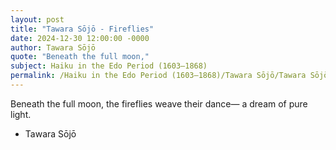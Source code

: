 ```yaml
---
layout: post
title: "Tawara Sōjō - Fireflies"
date: 2024-12-30 12:00:00 -0000
author: Tawara Sōjō
quote: "Beneath the full moon,"
subject: Haiku in the Edo Period (1603–1868)
permalink: /Haiku in the Edo Period (1603–1868)/Tawara Sōjō/Tawara Sōjō - Fireflies
---
```


Beneath the full moon,
the fireflies weave their dance—
a dream of pure light.

- Tawara Sōjō
